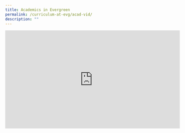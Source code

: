 ```yaml
---
title: Academics in Evergreen
permalink: /curriculum-at-evg/acad-vid/
description: ""
---
```

<iframe allowfullscreen="" allow="accelerometer; autoplay; clipboard-write; encrypted-media; gyroscope; picture-in-picture; web-share" frameborder="0" title="YouTube video player" src="https://www.youtube.com/embed/j7ea2dc82mg" height="315" width="560"></iframe>